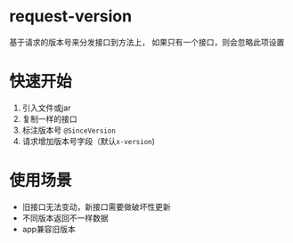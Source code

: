 # request-version

基于请求的版本号来分发接口到方法上， 如果只有一个接口，则会忽略此项设置

# 快速开始

1. 引入文件或jar
2. 复制一样的接口
3. 标注版本号 `@SinceVersion`
4. 请求增加版本号字段（默认`x-version`)

# 使用场景

- 旧接口无法变动，新接口需要做破坏性更新
- 不同版本返回不一样数据
- app兼容旧版本
